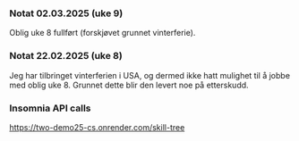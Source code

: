 ### Notat 02.03.2025 (uke 9)
Oblig uke 8 fullført (forskjøvet grunnet vinterferie).


### Notat 22.02.2025 (uke 8)
Jeg har tilbringet vinterferien i USA, og dermed ikke hatt mulighet til å jobbe med oblig uke 8. Grunnet dette blir den levert noe på etterskudd.


### Insomnia API calls
https://two-demo25-cs.onrender.com/skill-tree